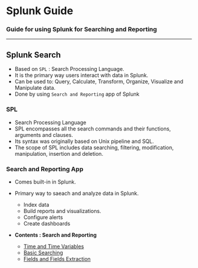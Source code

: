 # Splunk Guide

### Guide for using Splunk for Searching and Reporting

----

## Splunk Search

- Based on `SPL` : Search Processing Language.
- It is the primary way users interact with data in Splunk.
- Can be used to: Query, Calculate, Transform, Organize, Visualize and Manipulate data.
- Done by using `Search and Reporting` app of Splunk


### SPL
- Search Processing Language
- SPL encompasses all the search commands and their functions, arguments and clauses.
- Its syntax was originally based on Unix pipeline and SQL.
- The scope of SPL includes data searching, filtering, modification, manipulation, insertion and deletion.


### Search and Reporting App

- Comes built-in in Splunk.
- Primary way to saeach and analyze data in Splunk.
  - Index data
  - Build reports and visualizations.
  - Configure alerts
  - Create dashboards

- __Contents : Search and Reporting__

  - [Time and Time Variables](https://github.com/alpha74/Splunk_Guide/blob/main/Searching_and_Reporting/1_time_and_time_vars.md)
  - [Basic Searching](https://github.com/alpha74/Splunk_Guide/blob/main/Searching_and_Reporting/2_basic_searching.md)
  - [Fields and Fields Extraction](https://github.com/alpha74/Splunk_Guide/blob/main/Searching_and_Reporting/3_fields_and_extraction.md)


